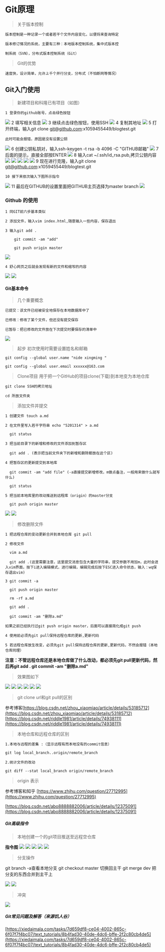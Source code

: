 # Git原理

> 关于版本控制

	版本控制是一种记录一个或者若干个文件内容变化，以便将来查询特定

	版本修订情况的系统，主要有三种：本地版本控制系统，集中式版本控

	制系统（SVN），分布式版本控制系统（Git）

> Git的优势

	速度快，设计简单，允许上千个并行分支，分布式（不怕断网等情况）

## Git入门使用

> 新建项目和科隆已有项目（如图）
 
	1 登录你的github账号，点击绿色按钮
![](https://i.imgur.com/I5cXrmn.png)
	2 填写相关信息
![](https://i.imgur.com/1LDPcD4.png)
	3 继续点击绿色按钮，使用SSH
![](https://i.imgur.com/Y2i0r5K.png)
	4 复制其地址
![](https://i.imgur.com/Ue4Z4Kn.png)
	5 打开终端，输入git clone git@github.com:x1059455449/blogtest.git

	此时可能会报错，原因是没有设置公钥
![](https://i.imgur.com/Jv4gwjD.png)
	6 创建公钥私钥对，输入ssh-keygen -t rsa -b 4096 -C "GITHUB邮箱" 
![](https://i.imgur.com/bRT0eY2.png)
	7 后面的提示，直接全部按ENTER
![](https://i.imgur.com/fMADJhM.png)
	8 输入cat ~/.ssh/id_rsa.pub,拷贝公钥内容
![](https://i.imgur.com/EEe1ILP.png)
![](https://i.imgur.com/HmkzlxH.png)
![](https://i.imgur.com/0A4SSPi.png)
![](https://i.imgur.com/UztQOtT.png)
![](https://i.imgur.com/496qMRb.png)
	9 现在进行克隆，输入git clone git@github.com:x1059455449/blogtest.git

	10 接下来依次输入下图所示指令
![](https://i.imgur.com/ej1e9ze.png)
	11 最后在GITHUB的设置里面把GITHUB主页选择为master branch
![](https://i.imgur.com/6qYmCap.png)
### Github 的使用

	1 同GIT前六步基本类似

	2 添加文件，输入vim index.html,随意输入一些内容，保存退出
	
	3 输入git add .

		git commit -am "add"

		git push origin master

![](https://i.imgur.com/P7oAl4b.png)
	
	4 舒心网页之后就会发现有新的文件和缩写的内容
![](https://i.imgur.com/hWYt7yi.png)
![](https://i.imgur.com/Ly9w42f.png)

#### Git基本命令

> 几个重要概念

	已提交：该文件已经被安全地保存在本地数据库中了
	
	已修改：修改了某个文件，但还没有提交保存

	已暂存：把已修改的文件放在下次提交时要保存的清单中

![](https://i.imgur.com/QW0ktXZ.png)

> 起步 初次使用时需要设置姓名和邮箱

	git config --global user.name "nide xingming "

	git config --global user.email xxxxxx@163.com

> Clone项目 用于把一个GitHub的项目clone(下载)到本地变为本地仓库

	git clone SSH的拷贝地址
	
	cd 所放文件夹

> 添加文件并提交

	1 创建文件 touch a.md	
	
	2 在文件里写入若干字符串 echo "5201314" > a.md
	
	  git status

	3 把当前目录下的新增和修改的文件添加到暂存区

	  git add . (表示把当前文件夹下的新增和删除都放在这个区)

	4 把暂存区的更新提交到本地库

	  git commit -am "add file" (-a直接提交新增修改，m做点备注，一般用来做什么就写什么)

	  git status

	5 把当前本地库里的改动推送到远程库（origin）的master分支

	  git push origin master	

![](https://i.imgur.com/3TVC5Fu.png)
![](https://i.imgur.com/Bb23aEF.png)

> 修改删除文件

	1 把远程仓库的变动更新合并到本地仓库 git pull
	
	2 修改文件

	  vim a.md

	  git add .(这里需要注意，这里提交消息包含大量的字符串，提交参数不用加m，此时会进入vim界面，按下i进入编辑模式，进行编辑，编辑完成后按下ESC进入命令状态，输入：wq保存退出vim)

	3 git commit -a

	  git push origin master

	  rm -rf a.md 

	  git add .

	  git commit -am "删除a.md"

	如果之前已经执行过git push origin master，后面可以直接简化成git push 

	4 使用前必须先git pull保持远程仓库的更新,更新代码

	5 若远程仓库放生改变，必须先git pull保持远程仓库的更新,更新代码，不然会报错（本地仓库同理）
**注意：不管远程仓库还是本地仓库做了什么改动，都必须先git pull更新代码，然后再git add .  git commit -am "删除a.md"**

> 效果图如下

![](https://i.imgur.com/C6HhKSN.png)
![](https://i.imgur.com/opkQ3p3.png)
![](https://i.imgur.com/LzTZE8V.png)
![](https://i.imgur.com/QwkWmwB.png)
![](https://i.imgur.com/kMEEav5.png)
![](https://i.imgur.com/EeLt5z4.png)

> git clone url和git pull的区别

参考博客[https://blog.csdn.net/zhou_xiaomiao/article/details/53185712](https://blog.csdn.net/zhou_xiaomiao/article/details/53185712)
[https://blog.csdn.net/riddle1981/article/details/74938111](https://blog.csdn.net/riddle1981/article/details/74938111)

> 本地仓库和远程仓库的区别

	1.本地与远程的差集 :（显示远程有而本地没有的commit信息）

	git log local_branch..origin/remote_branch

	2.统计文件的改动

	git diff --stat local_branch origin/remote_branch

> origin 表示

参考博客和知乎
[https://www.zhihu.com/question/27712995](https://www.zhihu.com/question/27712995)

[https://blog.csdn.net/abo8888882006/article/details/12375091](https://blog.csdn.net/abo8888882006/article/details/12375091)

##### Git高级指令

> 本地创建一个的git项目推送至远程空仓库

**指令图**
![](https://i.imgur.com/GKukHKY.png)
![](https://i.imgur.com/bMC2oYH.png)
![](https://i.imgur.com/N5L80Yq.png)
![](https://i.imgur.com/9EBlogP.png)
![](https://i.imgur.com/9Kd9V13.png)


> 分支操作

git branch -a查看本地分支
git checkout master 切换回主干
git merge dev 把分支的东西合并到主干上

![](https://i.imgur.com/RTjO4Fs.png)
![](https://i.imgur.com/A7thYbj.png)

> 冲突

![](https://i.imgur.com/k6yy43r.png)

##### Git常见问题及解答（来源饥人谷）

[https://xiedaimala.com/tasks/7d659df8-ce04-4002-865c-6f07f7f4bc07/text_tutorials/8b4fad30-40de-4dc6-bffe-2f2c80cb4de5](https://xiedaimala.com/tasks/7d659df8-ce04-4002-865c-6f07f7f4bc07/text_tutorials/8b4fad30-40de-4dc6-bffe-2f2c80cb4de5)



